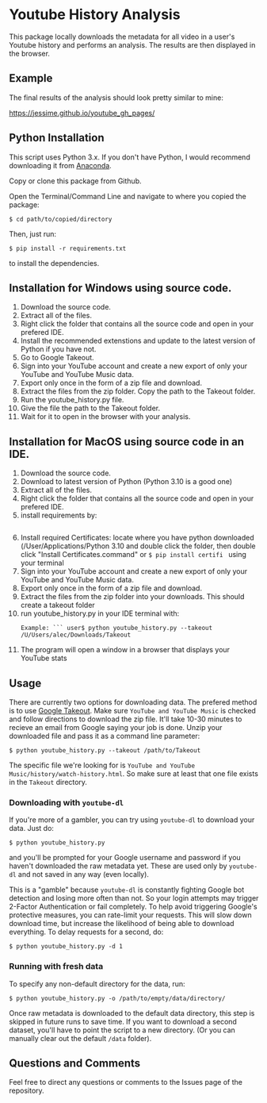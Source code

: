 # Youtube History Analysis

This package locally downloads the metadata for all video in a user's Youtube history and performs an analysis. The results are then displayed in the browser.

## Example

The final results of the analysis should look pretty similar to mine:

https://jessime.github.io/youtube_gh_pages/

## Python Installation
This script uses Python 3.x. If you don't have Python, I would recommend downloading it from [Anaconda](https://www.continuum.io/downloads).

Copy or clone this package from Github.

Open the Terminal/Command Line and navigate to where you copied the package:

    $ cd path/to/copied/directory

Then, just run:

    $ pip install -r requirements.txt

to install the dependencies.

## Installation for Windows using source code.
1) Download the source code.
2) Extract all of the files.
3) Right click the folder that contains all the source code and open in your prefered IDE.
4) Install the recommended extenstions and update to the latest version of Python if you have not.
5) Go to Google Takeout.
6) Sign into your YouTube account and create a new export of only your YouTube and YouTube Music data.
7) Export only once in the form of a zip file and download.
8) Extract the files from the zip folder. Copy the path to the Takeout folder.
9) Run the youtube_history.py file.
10) Give the file the path to the Takeout folder.
11) Wait for it to open in the browser with your analysis.

## Installation for MacOS using source code in an IDE.

1) Download the source code.
2) Download to latest version of Python (Python 3.10 is a good one)
3) Extract all of the files.
4) Right click the folder that contains all the source code and open in your prefered IDE.
5) install requirements by:
    ``` $ pip install -r requirements.txt
7) Install required Certificates:
locate where you have python downloaded (/User/Applications/Python 3.10 and double click the folder, then double click "Install Certificates.command" 
or ```$ pip install certifi ``` using your terminal
6) Sign into your YouTube account and create a new export of only your YouTube and YouTube Music data.
7) Export only once in the form of a zip file and download.
8) Extract the files from the zip folder into your downloads. This should create a takeout folder
9) run youtube_history.py in your IDE terminal with:
    ``` $ python youtube_history.py --takeout /path/to/Takeout 
    Example: ``` user$ python youtube_history.py --takeout /U/Users/alec/Downloads/Takeout
10) The program will open a window in a browser that displays your YouTube stats





## Usage

There are currently two options for downloading data.
The prefered method is to use [Google Takeout](https://takeout.google.com/).
Make sure `YouTube and YouTube Music` is checked and follow directions to download the zip file.
It'll take 10-30 minutes to recieve an email from Google saying your job is done.
Unzip your downloaded file and pass it as a command line parameter:

    $ python youtube_history.py --takeout /path/to/Takeout
    
The specific file we're looking for is `YouTube and YouTube Music/history/watch-history.html`.
So make sure at least that one file exists in the `Takeout` directory.
    
### Downloading with `youtube-dl`
If you're more of a gambler, you can try using `youtube-dl` to download your data.
Just do:

    $ python youtube_history.py

and you'll be prompted for your Google username and password if you haven't downloaded the raw metadata yet.
These are used only by `youtube-dl` and not saved in any way (even locally).

This is a "gamble" because `youtube-dl` is constantly fighting Google bot detection and losing more often than not.
So your login attempts may trigger 2-Factor Authentication or fail completely.
To help avoid triggering Google's protective measures, you can rate-limit your requests.
This will slow down download time, but increase the likelihood of being able to download everything.
To delay requests for a second, do:

    $ python youtube_history.py -d 1

### Running with fresh data

To specify any non-default directory for the data, run:

    $ python youtube_history.py -o /path/to/empty/data/directory/

Once raw metadata is downloaded to the default data directory, this step is skipped in future runs to save time.
If you want to download a second dataset, you'll have to point the script to a new directory.
(Or you can manually clear out the default `/data` folder). 

## Questions and Comments

Feel free to direct any questions or comments to the Issues page of the repository.

